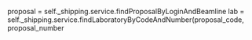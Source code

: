 proposal = self._shipping.service.findProposalByLoginAndBeamline
lab = self._shipping.service.findLaboratoryByCodeAndNumber(proposal_code, proposal_number
